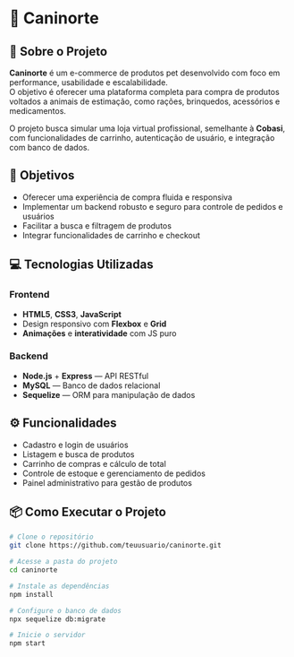 # 🐾 Caninorte  

## 📘 Sobre o Projeto  
**Caninorte** é um e-commerce de produtos pet desenvolvido com foco em performance, usabilidade e escalabilidade.  
O objetivo é oferecer uma plataforma completa para compra de produtos voltados a animais de estimação, como rações, brinquedos, acessórios e medicamentos.  

O projeto busca simular uma loja virtual profissional, semelhante à **Cobasi**, com funcionalidades de carrinho, autenticação de usuário, e integração com banco de dados.  

## 🎯 Objetivos  
- Oferecer uma experiência de compra fluida e responsiva  
- Implementar um backend robusto e seguro para controle de pedidos e usuários  
- Facilitar a busca e filtragem de produtos  
- Integrar funcionalidades de carrinho e checkout  

## 💻 Tecnologias Utilizadas  

### Frontend  
- **HTML5**, **CSS3**, **JavaScript**  
- Design responsivo com **Flexbox** e **Grid**  
- **Animações** e **interatividade** com JS puro  

### Backend  
- **Node.js** + **Express** — API RESTful  
- **MySQL** — Banco de dados relacional  
- **Sequelize** — ORM para manipulação de dados  

## ⚙️ Funcionalidades  
- Cadastro e login de usuários  
- Listagem e busca de produtos  
- Carrinho de compras e cálculo de total  
- Controle de estoque e gerenciamento de pedidos  
- Painel administrativo para gestão de produtos  

## 📦 Como Executar o Projeto  
```bash
# Clone o repositório
git clone https://github.com/teuusuario/caninorte.git

# Acesse a pasta do projeto
cd caninorte

# Instale as dependências
npm install

# Configure o banco de dados
npx sequelize db:migrate

# Inicie o servidor
npm start
